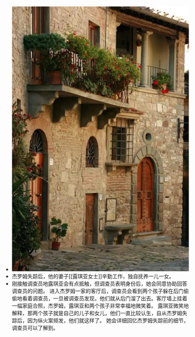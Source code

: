 - ![image.png](../assets/image_1631323499519_0.png)
- 杰罗姆失踪后，他的妻子[[露琪亚女士]]辛勤工作，独自抚养一儿一女。
- 刚接触调查员地露琪亚会有点抵触，但调查员表明身份后，她会同意协助回答调查员的问题。
  进入杰罗姆一家的客厅后，调查员会看到两个孩子躲在后门偷偷地看着调查员，一旦被调查员发现，他们就从后门溜了出去。客厅墙上挂着一幅家庭合照，杰罗姆，露琪亚和两个孩子非常幸福地微笑着。
  露琪亚微笑地解释，那两个孩子就是自己的儿子和女儿，他们一直比较认生，自从杰罗姆失踪后，因为纵火案频发，他们就这样了。
  她会详细回忆杰罗姆失踪前的细节，调查员可以了解到。